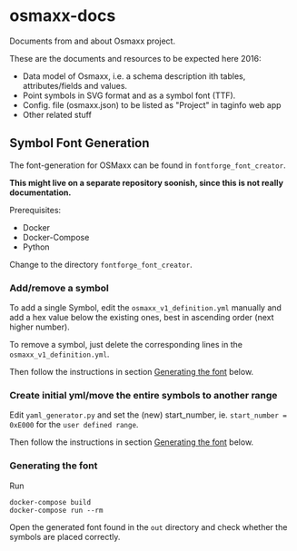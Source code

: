 # osmaxx-docs
Documents from and about Osmaxx project.

These are the documents and resources to be expected here 2016:
* Data model of Osmaxx, i.e. a schema description ith tables, attributes/fields and values. 
* Point symbols in SVG format and as a symbol font (TTF).
* Config. file (osmaxx.json) to be listed as "Project" in taginfo web app
* Other related stuff


## Symbol Font Generation

The font-generation for OSMaxx can be found in `fontforge_font_creator`.

**This might live on a separate repository soonish, since this is not really documentation.**

Prerequisites:

* Docker
* Docker-Compose
* Python

Change to the directory `fontforge_font_creator`.

### Add/remove a symbol

To add a single Symbol, edit the `osmaxx_v1_definition.yml` manually and add a hex value below the existing ones,
best in ascending order (next higher number).

To remove a symbol, just delete the corresponding lines in the `osmaxx_v1_definition.yml`. 

Then follow the instructions in section [Generating the font](#generating-the-font) below.

### Create initial yml/move the entire symbols to another range

Edit `yaml_generator.py` and set the (new) start_number, ie. `start_number = 0xE000` for the `user defined range`.

Then follow the instructions in section [Generating the font](#generating-the-font) below.

### Generating the font

Run 
```
docker-compose build
docker-compose run --rm
```

Open the generated font found in the `out` directory and check whether the symbols are placed correctly.
